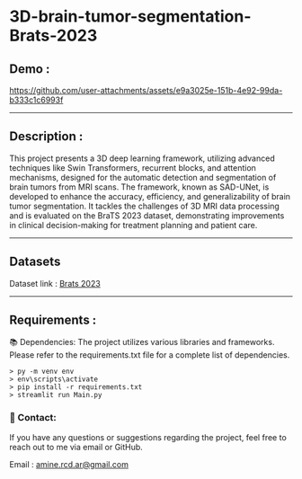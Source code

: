 # 3D-brain-tumor-segmentation-Brats-2023

## Demo :

https://github.com/user-attachments/assets/e9a3025e-151b-4e92-99da-b333c1c6993f

---

## Description :

This project presents a 3D deep learning framework, utilizing advanced techniques like Swin Transformers, recurrent blocks, and attention mechanisms, designed for the automatic detection and segmentation of brain tumors from MRI scans. The framework, known as SAD-UNet, is developed to enhance the accuracy, efficiency, and generalizability of brain tumor segmentation. It tackles the challenges of 3D MRI data processing and is evaluated on the BraTS 2023 dataset, demonstrating improvements in clinical decision-making for treatment planning and patient care.

---

## Datasets 

Dataset link :  [Brats 2023](https://www.kaggle.com/datasets/bkb2024/brats-2023-training)

---

## Requirements :

📚 Dependencies:
The project utilizes various libraries and frameworks. Please refer to the requirements.txt file for a complete list of dependencies.

```
> py -m venv env
> env\scripts\activate
> pip install -r requirements.txt
> streamlit run Main.py
```

### 📧 Contact:

If you have any questions or suggestions regarding the project, feel free to reach out to me via email or GitHub.

Email : amine.rcd.ar@gmail.com
